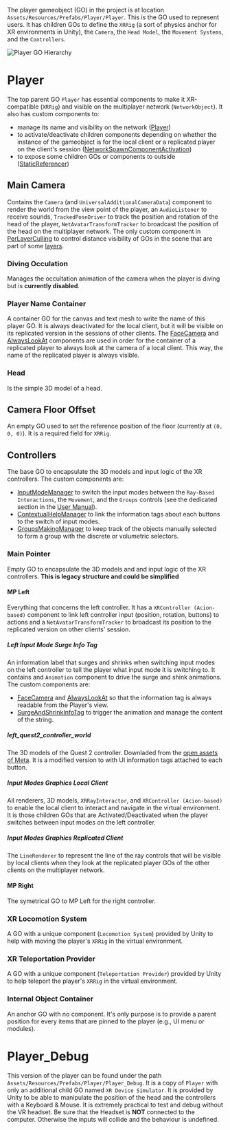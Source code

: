 The player gameobject (GO) in the project is at location `Assets/Resources/Prefabs/Player/Player`. This is the GO used to represent users. It has children GOs to define the `XRRig` (a sort of physics anchor for XR environments in Unity), the `Camera`, the `Head Model`, the `Movement Systems`, and the `Controllers`.

<img src="../../resources/images/dev/Player/GOHierarchy_Player.jpg" alt="Player GO Hierarchy"/>

# Player
The top parent GO `Player` has essential components to make it XR-compatible (`XRRig`) and visible on the multiplayer network (`NetworkObject`). It also has custom components to:
- manage its name and visibility on the network ([Player](xref:ECellDive.PlayerComponents.Player))
- to activate/deactivate children components depending on whether the instance of the gameobject is for the local client or a replicated player on the client's session ([NetworkSpawnComponentActivation](xref:ECellDive.Utility.Multiplayer.NetworkSpawnComponentActivation))
- to expose some children GOs or components to outside ([StaticReferencer](xref:ECellDive.Utility.PlayerComponents.StaticReferencer))

## Main Camera
Contains the `Camera` (and `UniversalAdditionalCameraData`) component to render the world from the view point of the player, an `AudioListener` to receive sounds, `TrackedPoseDriver` to track the position and rotation of the head of the player, `NetAvatarTransformTracker` to broadcast the position of the head on the multiplayer network. The only custom component in [PerLayerCulling](xref:ECellDive.Utility.PerLayerCulling) to control distance visibility of GOs in the scene that are part of some [layers](https://docs.unity3d.com/Manual/Layers.html).

### Diving Occulation
Manages the occultation animation of the camera when the player is diving but is **currently disabled**.

### Player Name Container
A container GO for the canvas and text mesh to write the name of this player GO. It is always deactivated for the local client, but it will be visible on its replicated version in the sessions of other clients. The [FaceCamera](xref:ECellDive.Utility.FaceCamera) and [AlwaysLookAt](xref:ECellDive.Utility.AlwaysLookAt) components are used in order for the container of a replicated player to always look at the camera of a local client. This way, the name of the replicated player is always visible. 

### Head
Is the simple 3D model of a head.

## Camera Floor Offset
An empty GO used to set the reference position of the floor (currently at `(0, 0, 0)`). It is a required field for `XRRig`.

## Controllers
The base GO to encapsulate the 3D models and input logic of the XR controllers. The custom components are:
- [InputModeManager](xref:ECellDive.Input.InputModeManager) to switch the input modes between the `Ray-Based Interactions`, the `Movement`, and the `Groups` controls (see the dedicated section in the [User Manual](../UserManual/Controls/controls.md)).
- [ContextualHelpManager](xref:ECellDive.UI.ContextualHelpManager) to link the information tags about each buttons to the switch of input modes. 
- [GroupsMakingManager](xref:ECellDive.PlayerComponents.GroupsMakingManager) to keep track of the objects manually selected to form a group with the discrete or volumetric selectors.

### Main Pointer
Empty GO to encapsulate the 3D models and and input logic of the XR controllers. 
**This is legacy structure and could be simplified**

#### MP Left
Everything that concerns the left controller. It has a `XRController (Acion-based)` component to link left controller input (position, rotation, buttons) to actions and a `NetAvatarTransformTracker` to broadcast its position to the replicated version on other clients' session.

##### Left Input Mode Surge Info Tag
An information label that surges and shrinks when switching input modes on the left controller to tell the player what input mode it is switching to. It contains and `Animation` component to drive the surge and shink animations. The custom components are:
- [FaceCamera](xref:ECellDive.Utility.FaceCamera) and [AlwaysLookAt](xref:ECellDive.Utility.AlwaysLookAt) so that the information tag is always readable from the Player's view.
- [SurgeAndShrinkInfoTag](xref:ECellDive.UI.SurgeAndShrinkInfoTag) to trigger the animation and manage the content of the string. 

##### left_quest2_controller_world
The 3D models of the Quest 2 controller. Downladed from the [open assets of Meta](https://developer.oculus.com/downloads/package/oculus-controller-art/#oculus-touch-for-quest-2). It is a modified version to with UI information tags attached to each button.

##### Input Modes Graphics Local Client
All renderers, 3D models, `XRRayInteractor`, and `XRController (Acion-based)` to enable the local client to interact and navigate in the virtual environment. It is those children GOs that are Activated/Deactivated when the player switches between input modes on the left controller.

##### Input Modes Graphics Replicated Client
The `LineRenderer` to represent the line of the ray controls that will be visible by local clients when they look at the replicated player GOs of the other clients on the multiplayer network.

#### MP Right
The symetrical GO to MP Left for the right controller.

### XR Locomotion System
A GO with a unique component (`Locomotion System`) provided by Unity to help with moving the player's `XRRig` in the virtual environment.

### XR Teleportation Provider
A GO with a unique component (`Teleportation Provider`) provided by Unity to help teleport the player's `XRRig` in the virtual environment.

### Internal Object Container
An anchor GO with no component. It's only purpose is to provide a parent position for every items that are pinned to the player (e.g., UI menu or modules).

# Player_Debug
This version of the player can be found under the path `Assets/Resources/Prefabs/Player/Player_Debug`. It is a copy of `Player` with only an additional child GO named `XR Device Simulator`. It is provided by Unity to be able to manipulate the position of the head and the controllers with a Keyboard & Mouse. It is extremely practical to test and debug without the VR headset. Be sure that the Headset is **NOT** connected to the computer. Otherwise the inputs will collide and the behaviour is undefined.